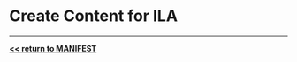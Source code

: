 # Create Content for ILA


-----------------------------------------------------
**[<< return to MANIFEST](..\README.MD)**